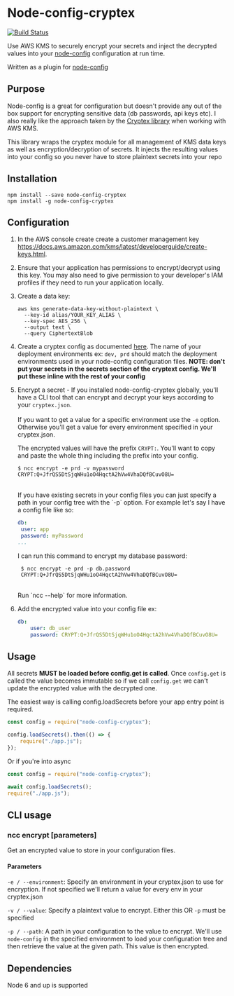 # Node-config-cryptex

[![Build Status](https://travis-ci.org/fetch-auto/node-config-cryptex.svg?branch=master)](https://travis-ci.org/fetch-auto/node-config-cryptex)

Use AWS KMS to securely encrypt your secrets and inject the decrypted values into your [node-config](https://github.com/lorenwest/node-config) configuration at run time.

Written as a plugin for [node-config](https://github.com/lorenwest/node-config)

## Purpose

Node-config is a great for configuration but doesn't provide any out of the box support for encrypting sensitive data (db passwords, api keys etc).  I also really like the approach taken by the [Cryptex library](https://github.com/TomFrost/Cryptex) when working with AWS KMS.

This library wraps the cryptex module for all management of KMS data keys as well as encryption/decryption of secrets.  It injects the resulting values into your config so you never have to store plaintext secrets into your repo

## Installation

```
npm install --save node-config-cryptex
npm install -g node-config-cryptex
```

## Configuration

1. In the AWS console create create a customer management key https://docs.aws.amazon.com/kms/latest/developerguide/create-keys.html.
2. Ensure that your application has permissions to encrypt/decrypt using this key.  You may also need to give permission to your developer's IAM profiles if they need to run your application locally.

3. Create a data key:
    ```
    aws kms generate-data-key-without-plaintext \
      --key-id alias/YOUR_KEY_ALIAS \
      --key-spec AES_256 \
      --output text \
      --query CiphertextBlob
    ```
4. Create a cryptex config as documented [here](https://github.com/TomFrost/Cryptex/blob/master/README.md#5-save-your-secrets). The name of your deployment environments ex: `dev, prd` should match the deployment environments used in your node-config configuration files.  **NOTE: don't put your secrets in the secrets section of the cryptext config. We'll put these inline with the rest of your config**
5. Encrypt a secret -
    If you installed node-config-cryptex globally, you'll have a CLI tool that can encrypt and decrypt your keys according to your `cryptex.json`. <br/>
        <br/>
        If you want to get a value for a specific environment use the `-e` option. Otherwise you'll get a value for every environment specified in your cryptex.json.

    The encrypted values will have the prefix `CRYPT:`. You'll want to copy and paste the whole thing including the prefix into your config.

    ```
    $ ncc encrypt -e prd -v mypassword
    CRYPT:Q+JfrQS5DtSjqWHu1oO4HqctA2hVw4VhaDQfBCuvO8U=
    ```
    <br/>
   If you have existing secrets in your config files you can just specify a path in your config tree with the `-p` option. For example let's say I have a config file like so:

   ```yml
   db:
    user: app
    password: myPassword
   ...
   ```

   I can run this command to encrypt my database password:

   ```
    $ ncc encrypt -e prd -p db.password
    CRYPT:Q+JfrQS5DtSjqWHu1oO4HqctA2hVw4VhaDQfBCuvO8U=
   ```

    <br/>
    Run `ncc --help` for more information.

6. Add the encrypted value into your config file ex:
    ```yml
    db:
        user: db_user
        password: CRYPT:Q+JfrQS5DtSjqWHu1oO4HqctA2hVw4VhaDQfBCuvO8U=
    ```

## Usage
All secrets **MUST be loaded before config.get is called**. Once `config.get` is called the value becomes immutable so if we call `config.get` we can't update the encrypted value with the decrypted one.

The easiest way is calling config.loadSecrets before your app entry point is required.

```js
const config = require("node-config-cryptex");

config.loadSecrets().then(() => {
    require("./app.js");
});
```

Or if you're into async

```js
const config = require("node-config-cryptex");

await config.loadSecrets();
require("./app.js");
```

## CLI usage

### ncc encrypt [parameters]

Get an encrypted value to store in your configuration files.

#### Parameters

`-e / --environment`: Specify an environment in your cryptex.json to use for encryption. If not specified we'll return a value for every env in your cryptex.json

`-v / --value`: Specify a plaintext value to encrypt. Either this OR `-p` must be specified

`-p / --path`: A path in your configuration to the value to encrypt. We'll use `node-config` in the specified environment to load your configuration tree and then retrieve the value at the given path. This value is then encrypted.



## Dependencies

Node 6 and up is supported



